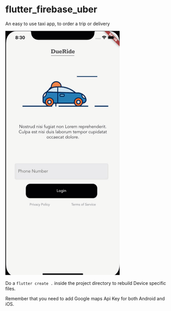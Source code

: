 # flutter_firebase_uber

An easy to use taxi app, to order a trip or delivery

![alt text](https://github.com/hooshyar/flutter_uber_firebase_google_maps/blob/master/dueRide2.gif?raw=true)

Do a `flutter create .` inside the project directory to rebuild Device specific files.

Remember that you need to add Google maps Api Key for both Android and iOS.



